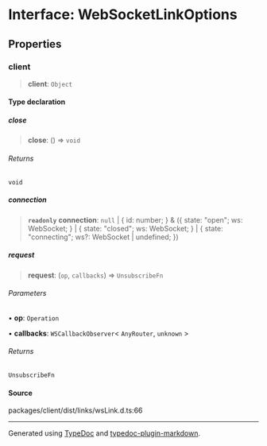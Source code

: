 # Interface: WebSocketLinkOptions

## Properties

### client

> **client**: `Object`

#### Type declaration

##### close

> **close**: () => `void`

###### Returns

`void`

##### connection

> **`readonly`** **connection**: `null` \| \{ id: number; } & (\{ state: "open"; ws: WebSocket; } \| \{ state: "closed"; ws: WebSocket; } \| \{ state: "connecting"; ws?: WebSocket \| undefined; })

##### request

> **request**: (`op`, `callbacks`) => `UnsubscribeFn`

###### Parameters

• **op**: `Operation`

• **callbacks**: `WSCallbackObserver`\< `AnyRouter`, `unknown` \>

###### Returns

`UnsubscribeFn`

#### Source

packages/client/dist/links/wsLink.d.ts:66

***

Generated using [TypeDoc](https://typedoc.org) and [typedoc-plugin-markdown](https://typedoc-plugin-markdown.org).
